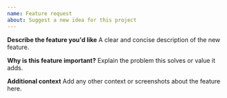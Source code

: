```yaml
---
name: Feature request
about: Suggest a new idea for this project
---
```


**Describe the feature you'd like**
A clear and concise description of the new feature.

**Why is this feature important?**
Explain the problem this solves or value it adds.

**Additional context**
Add any other context or screenshots about the feature here.
